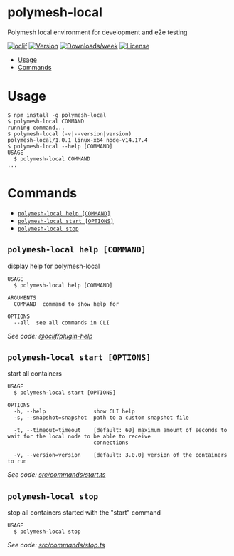 # polymesh-local

Polymesh local environment for development and e2e testing

[![oclif](https://img.shields.io/badge/cli-oclif-brightgreen.svg)](https://oclif.io)
[![Version](https://img.shields.io/npm/v/polymesh-local.svg)](https://npmjs.org/package/polymesh-local)
[![Downloads/week](https://img.shields.io/npm/dw/polymesh-local.svg)](https://npmjs.org/package/polymesh-local)
[![License](https://img.shields.io/npm/l/polymesh-local.svg)](https://github.com/PolymathNetwork/polymesh-local/blob/master/package.json)

<!-- toc -->

- [Usage](#usage)
- [Commands](#commands)
<!-- tocstop -->

# Usage

<!-- usage -->

```sh-session
$ npm install -g polymesh-local
$ polymesh-local COMMAND
running command...
$ polymesh-local (-v|--version|version)
polymesh-local/1.0.1 linux-x64 node-v14.17.4
$ polymesh-local --help [COMMAND]
USAGE
  $ polymesh-local COMMAND
...
```

<!-- usagestop -->

# Commands

<!-- commands -->

- [`polymesh-local help [COMMAND]`](#polymesh-local-help-command)
- [`polymesh-local start [OPTIONS]`](#polymesh-local-start-options)
- [`polymesh-local stop`](#polymesh-local-stop)

## `polymesh-local help [COMMAND]`

display help for polymesh-local

```
USAGE
  $ polymesh-local help [COMMAND]

ARGUMENTS
  COMMAND  command to show help for

OPTIONS
  --all  see all commands in CLI
```

_See code: [@oclif/plugin-help](https://github.com/oclif/plugin-help/blob/v3.2.2/src/commands/help.ts)_

## `polymesh-local start [OPTIONS]`

start all containers

```
USAGE
  $ polymesh-local start [OPTIONS]

OPTIONS
  -h, --help               show CLI help
  -s, --snapshot=snapshot  path to a custom snapshot file

  -t, --timeout=timeout    [default: 60] maximum amount of seconds to wait for the local node to be able to receive
                           connections

  -v, --version=version    [default: 3.0.0] version of the containers to run
```

_See code: [src/commands/start.ts](https://github.com/PolymathNetwork/polymesh-local/blob/v1.0.1/src/commands/start.ts)_

## `polymesh-local stop`

stop all containers started with the "start" command

```
USAGE
  $ polymesh-local stop
```

_See code: [src/commands/stop.ts](https://github.com/PolymathNetwork/polymesh-local/blob/v1.0.1/src/commands/stop.ts)_

<!-- commandsstop -->
